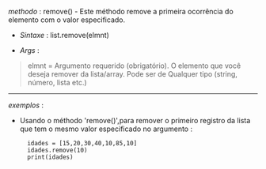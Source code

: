 *methodo* : remove() - Este méthodo remove a primeira ocorrência do elemento com o valor
especificado.


- _Sintaxe_ : list.remove(elmnt)

- _Args_ : 

> elmnt = Argumento requerido (obrigatório). O elemento que você deseja remover da lista/array.
Pode ser de Qualquer tipo (string, número, lista etc.) 


---

_exemplos_ :


- Usando o méthodo 'remove()',para remover o primeiro registro da lista que tem o mesmo valor
especificado no argumento :

		idades = [15,20,30,40,10,85,10]
		idades.remove(10)
		print(idades)
